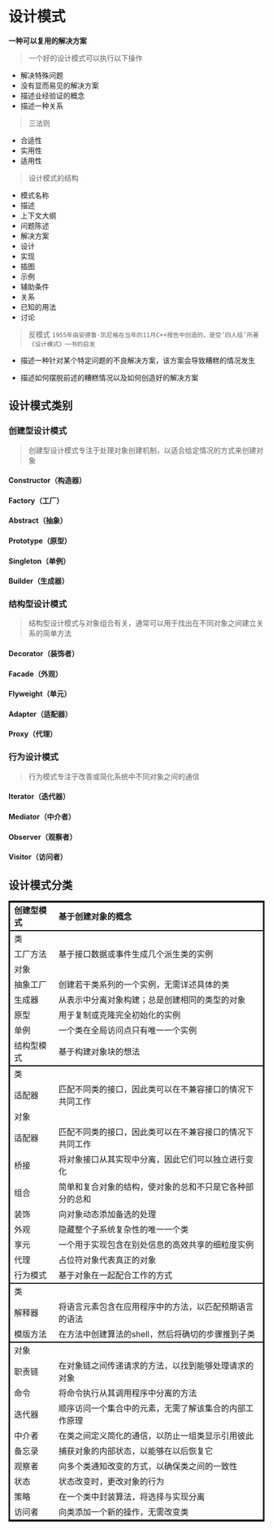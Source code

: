   

# 设计模式 

**一种可以复用的解决方案**

> 一个好的设计模式可以执行以下操作

- 解决特殊问题
- 没有显而易见的解决方案
- 描述业经验证的概念
- 描述一种关系

> 三法则

- 合适性
- 实用性
- 适用性

> 设计模式的结构

- 模式名称
- 描述
- 上下文大纲
- 问题陈述
- 解决方案
- 设计
- 实现
- 插图
- 示例
- 辅助条件
- 关系
- 已知的用法
- 讨论

> 反模式 `1955年由安德鲁·凯尼格在当年的11月C++报告中创造的，是受‘四人组’所著《设计模式》一书的启发`

- 描述一种针对某个特定问题的不良解决方案，该方案会导致糟糕的情况发生

- 描述如何摆脱前述的糟糕情况以及如何创造好的解决方案

## 设计模式类别

### 创建型设计模式

> 创建型设计模式专注于处理对象创建机制，以适合给定情况的方式来创建对象

#### Constructor（构造器）

#### Factory（工厂）

#### Abstract（抽象）

#### Prototype（原型）

#### Singleton（单例）

#### Builder（生成器）

### 结构型设计模式

> 结构型设计模式与对象组合有关，通常可以用于找出在不同对象之间建立关系的简单方法

#### Decorator（装饰者）

#### Facade（外观）

#### Flyweight（单元）

#### Adapter（适配器）

#### Proxy（代理）

### 行为设计模式

> 行为模式专注于改善或简化系统中不同对象之间的通信

#### Iterator（迭代器）

#### Mediator（中介者）

#### Observer（观察者）

#### Visitor（访问者）

## 设计模式分类

<table style="border: 3px solid #000">
  <tr>
    <td style="font-weight: bold;">创建型模式</td>
    <td style="font-weight: bold;">基于创建对象的概念</td>
  </tr>
  <tr>
    <td colspan='2' style="border-top: 2px solid #000">类</td>
  </tr>
  <tr>
    <td>工厂方法</td>
    <td>基于接口数据或事件生成几个派生类的实例</td>
  </tr>
  <tr>
    <td colspan="2">对象</td>
  </tr>
  <tr>
    <td>抽象工厂</td>
    <td>创建若干类系列的一个实例，无需详述具体的类</td>
  </tr>
  <tr>
    <td>生成器</td>
    <td>从表示中分离对象构建；总是创建相同的类型的对象</td>
  </tr>
  <tr>
    <td>原型</td>
    <td>用于复制或克隆完全初始化的实例</td>
  </tr>
  <tr>
    <td>单例</td>
    <td>一个类在全局访问点只有唯一一个实例</td>
  </tr>
  <tr>
    <td>结构型模式</td>
    <td>基于构建对象块的想法</td>
  </tr>
  <tr>
    <td colspan="2" style="border-top: 2px solid #000">类</td>
  </tr>
  <tr>
    <td>适配器</td>
    <td>匹配不同类的接口，因此类可以在不兼容接口的情况下共同工作</td>
  </tr>
  <tr>
    <td colspan="2">对象</td>
  </tr>
  <tr>
    <td>适配器</td>
    <td>匹配不同类的接口，因此类可以在不兼容接口的情况下共同工作</td>
  </tr>
  <tr>
    <td>桥接</td>
    <td>将对象接口从其实现中分离，因此它们可以独立进行变化</td>
  </tr>
  <tr>
    <td>组合</td>
    <td>简单和复合对象的结构，使对象的总和不只是它各种部分的总和</td>
  </tr>
  <tr>
    <td>装饰</td>
    <td>向对象动态添加备选的处理</td>
  </tr>
  <tr>
    <td>外观</td>
    <td>隐藏整个子系统复杂性的唯一一个类</td>
  </tr>
  <tr>
    <td>享元</td>
    <td>一个用于实现包含在别处信息的高效共享的细粒度实例</td>
  </tr>
  <tr>
    <td>代理</td>
    <td>占位符对象代表真正的对象</td>
  </tr>
  <tr>
    <td>行为模式</td>
    <td>基于对象在一起配合工作的方式</td>
  </tr>
  <tr>
    <td colspan="2" style="border-top: 2px solid #000">类</td>
  </tr>
  <tr>
    <td>解释器</td>
    <td>将语言元素包含在应用程序中的方法，以匹配预期语言的语法</td>
  </tr>
  <tr>
    <td>模版方法</td>
    <td>在方法中创建算法的shell，然后将确切的步骤推到子类</td>
  </tr>
  <tr>
    <td colspan="2" style="border-top: 2px solid #000">对象</td>
  </tr>
  <tr>
    <td>职责链</td>
    <td>在对象链之间传递请求的方法，以找到能够处理请求的对象</td>
  </tr>
  <tr>
    <td>命令</td>
    <td>将命令执行从其调用程序中分离的方法</td>
  </tr>
  <tr>
    <td>迭代器</td>
    <td>顺序访问一个集合中的元素，无需了解该集合的内部工作原理</td>
  </tr>
  <tr>
    <td>中介者</td>
    <td>在类之间定义简化的通信，以防止一组类显示引用彼此</td>
  </tr>
  <tr>
    <td>备忘录</td>
    <td>捕获对象的内部状态，以能够在以后恢复它</td>
  </tr>
  <tr>
    <td>观察者</td>
    <td>向多个类通知改变的方式，以确保类之间的一致性</td>
  </tr>
  <tr>
    <td>状态</td>
    <td>状态改变时，更改对象的行为</td>
  </tr>
  <tr>
    <td>策略</td>
    <td>在一个类中封装算法，将选择与实现分离</td>
  </tr>
  <tr>
    <td>访问者</td>
    <td>向类添加一个新的操作，无需改变类</td>
  </tr>
</table>

